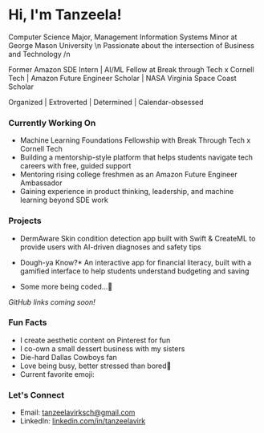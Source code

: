 # Hi, I'm Tanzeela!

Computer Science Major, Management Information Systems Minor at George Mason University
\n 
Passionate about the intersection of Business and Technology
/n

Former Amazon SDE Intern | AI/ML Fellow at Break through Tech x Cornell Tech | Amazon Future Engineer Scholar | NASA Virginia Space Coast Scholar

Organized | Extroverted | Determined | Calendar-obsessed


### Currently Working On

- Machine Learning Foundations Fellowship with Break Through Tech x Cornell Tech
- Building a mentorship-style platform that helps students navigate tech careers with free, guided support
- Mentoring rising college freshmen as an Amazon Future Engineer Ambassador
- Gaining experience in product thinking, leadership, and machine learning beyond SDE work

### Projects

- DermAware
  Skin condition detection app built with Swift & CreateML to provide users with AI-driven diagnoses and safety tips

- Dough-ya Know?* 
  An interactive app for financial literacy, built with a gamified interface to help students understand budgeting and saving

- Some more being coded...🤫

*GitHub links coming soon!*

### Fun Facts

- I create aesthetic content on Pinterest for fun  
- I co-own a small dessert business with my sisters
- Die-hard Dallas Cowboys fan
- Love being busy, better stressed than bored😤
- Current favorite emoji: 

### Let's Connect

- Email: tanzeelavirksch@gmail.com  
- LinkedIn: [linkedin.com/in/tanzeelavirk](https://linkedin.com/in/tanzeelavirk)
